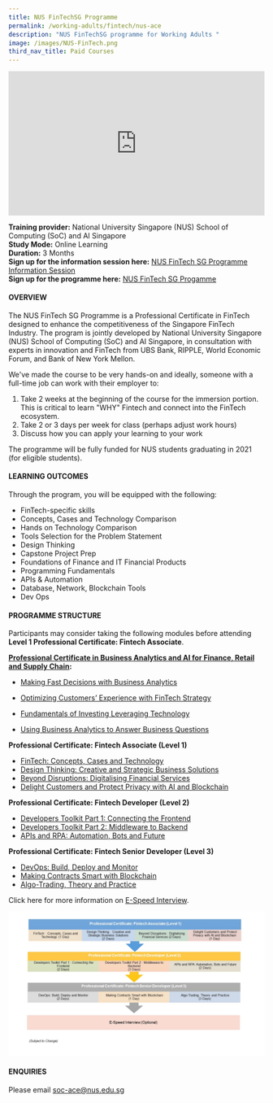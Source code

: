 ```yaml
---
title: NUS FinTechSG Programme
permalink: /working-adults/fintech/nus-ace
description: "NUS FinTechSG programme for Working Adults "
image: /images/NUS-FinTech.png
third_nav_title: Paid Courses
---
```

<div style="max-width: 1280px">
    <div
        style="
            height: 0;
            overflow: hidden;
            position: relative;
            padding-bottom: 56.25%;
        "
    >
        <iframe
            src="https://www.youtube.com/embed/cCoD7kQfiPk"
            height="720"
            width="1280"
            frameborder="0"
            title="YouTube video player"
            allow="accelerometer; autoplay; clipboard-write; encrypted-media; gyroscope; picture-in-picture"
            style="
                top: 0;
                left: 0;
                right: 0;
                bottom: 0;
                height: 100%;
                border: none;
                max-width: 100%;
                position: absolute;
            "
        ></iframe>
    </div>
</div>

**Training provider:** National University Singapore (NUS) School of Computing (SoC) and AI Singapore<br>
**Study Mode:** Online Learning   
**Duration:** 3 Months <br>
**Sign up for the information session here:** [NUS FinTech SG Programme Information Session](https://nus-sg.zoom.us/meeting/register/tZUlc-6hqzkqE9fXqqlIJi7dT9InvJqfi2a-)<br>
**Sign up for the programme here:** [NUS FinTech SG Progamme](https://ace.nus.edu.sg/nus-fintech-sg-programme/)

#### **OVERVIEW**

The NUS FinTech SG Programme is a Professional Certificate in FinTech designed to enhance the competitiveness of the Singapore FinTech Industry. The program is jointly developed by National University Singapore (NUS) School of Computing (SoC) and AI Singapore, in consultation with experts in innovation and FinTech from UBS Bank, RIPPLE, World Economic Forum, and Bank of New York Mellon.

We've made the course to be very hands-on and ideally, someone with a full-time job can work with their employer to:

1. Take 2 weeks at the beginning of the course for the immersion portion. This is critical to learn "WHY" Fintech and connect into the FinTech ecosystem.
2. Take 2 or 3 days per week for class (perhaps adjust work hours)
3. Discuss how you can apply your learning to your work

The programme will be fully funded for NUS students graduating in 2021 (for eligible students). 


#### **LEARNING OUTCOMES**
Through the program, you will be equipped with the following: 

* FinTech-specific skills
* Concepts, Cases and Technology Comparison
* Hands on Technology Comparison 
* Tools Selection for the Problem Statement 
* Design Thinking
* Capstone Project Prep 
* Foundations of Finance and IT 
Financial Products
* Programming Fundamentals 
* APIs & Automation 
* Database, Network, Blockchain Tools 
* Dev Ops

#### **PROGRAMME STRUCTURE**

Participants may consider taking the following modules before attending **Level 1 Professional Certificate: Fintech Associate**.

**[Professional Certificate in Business Analytics and AI for Finance, Retail and Supply Chain](https://ace.nus.edu.sg/professional-certificate-in-business-analytics-and-ai-for-finance-retail-and-supply-chain/):**<br>

* [Making Fast Decisions with Business Analytics ](https://ace.nus.edu.sg/event/making-fast-decisions-with-business-analytics/)

* [Optimizing Customers’ Experience with FinTech Strategy ](https://ace.nus.edu.sg/event/optimizing-customers-experience-with-fintech-strategy/)

* [Fundamentals of Investing Leveraging Technology](https://ace.nus.edu.sg/fundamentals-of-investing-leveraging-technology/)

* [Using Business Analytics to Answer Business Questions](https://ace.nus.edu.sg/using-business-analytics-to-answer-business-questions/)

**Professional Certificate: Fintech Associate (Level 1)**

* [FinTech: Concepts, Cases and Technology](https://ace.nus.edu.sg/event/fintech-concepts-cases-and-technology-e-learning/)
* [Design Thinking: Creative and Strategic Business Solutions](https://ace.nus.edu.sg/design-thinking-creative-and-strategic-business-solutions-e-learning/)
* [Beyond Disruptions: Digitalising Financial Services](https://ace.nus.edu.sg/event/beyond-disruptions-digitalising-financial-services-e-learning/)
* [Delight Customers and Protect Privacy with AI and Blockchain](https://ace.nus.edu.sg/event/delight-customers-and-protect-privacy-with-ai-and-blockchain-e-learning/)

**Professional Certificate: Fintech Developer (Level 2)**

* [Developers Toolkit Part 1: Connecting the Frontend](https://ace.nus.edu.sg/event/developers-toolkit-part-1-connecting-the-frontend-e-learning/)
* [Developers Toolkit Part 2: Middleware to Backend](https://ace.nus.edu.sg/event/developers-toolkit-part-2-middleware-to-backend-e-learning/)
* [APIs and RPA: Automation, Bots and Future](https://ace.nus.edu.sg/event/apis-and-rpa-automation-bots-and-future-e-learning/)

**Professional Certificate: Fintech Senior Developer (Level 3)**

* [DevOps: Build, Deploy and Monitor](https://ace.nus.edu.sg/devops-build-deploy-and-monitor-e-learning/)
* [Making Contracts Smart with Blockchain](https://ace.nus.edu.sg/event/making-contracts-smart-with-blockchain-e-learning/)
* [Algo-Trading, Theory and Practice](https://ace.nus.edu.sg/event/algo-trading-theory-and-practice-e-learning/)

Click here for more information on [E-Speed Interview](https://fintechlab.nus.edu.sg/e-speed-interview-for-graduating-fintech-sgus-trainee/).

![Training Roadmap for FinTechSG Programme](/images/Fintechsg-Training-Roadmap-espeed-Interview.jpeg)

#### **ENQUIRIES**
Please email [soc-ace@nus.edu.sg](mailto:soc-ace@nus.edu.sg)